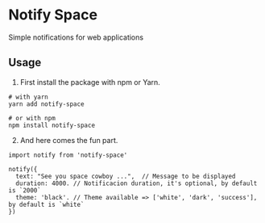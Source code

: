 # Notify Space

Simple notifications for web applications

## Usage

1. First install the package with npm or Yarn.

```
# with yarn
yarn add notify-space
```

```
# or with npm
npm install notify-space
```

2. And here comes the fun part.

```
import notify from 'notify-space'

notify({
  text: "See you space cowboy ...",  // Message to be displayed
  duration: 4000. // Notificacion duration, it's optional, by default is `2000`
  theme: 'black'. // Theme available => ['white', 'dark', 'success'], by default is `white`
})

```
